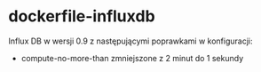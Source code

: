 # dockerfile-influxdb

Influx DB w wersji 0.9 z następującymi poprawkami w konfiguracji:

* compute-no-more-than zmniejszone z 2 minut do 1 sekundy
